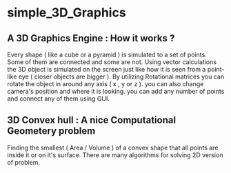 # simple_3D_Graphics

## A 3D Graphics Engine : How it works ?

Every shape ( like a cube or a pyramid ) is simulated to a set of points.
Some of them are connected and some are not.
Using vector calculations the 3D object is simulated on the screen just like
how it is seen from a point-like eye ( closer objects are bigger ).
By utilizing Rotational matrices you can rotate the object in around any
axis ( x , y or z ). you can also change camera's position and where it is
looking.
you can add any number of points and connect any of them using GUI.

## 3D Convex hull : A nice Computational Geometery problem

Finding the smallest ( Area / Volume ) of a convex shape that all points are inside it or
on it's surface.
There are many algorithms for solving 2D version of problem.

